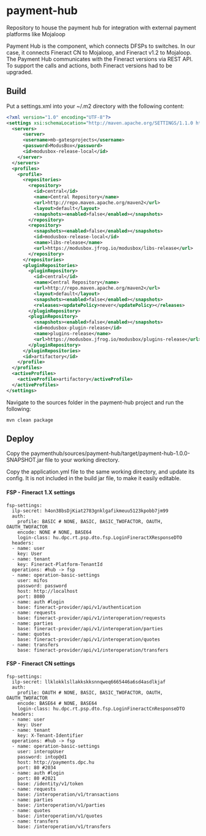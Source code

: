 # payment-hub
Repository to house the payment hub for integration with external payment platforms like Mojaloop

Payment Hub is the component, which connects DFSPs to switches. In our case, it connects Fineract CN to Mojaloop, and Fineract v1.2 to Mojaloop. The Payment Hub communicates with the Fineract versions via REST API. To support the calls and actions, both Fineract versions had to be upgraded.


## Build

Put a settings.xml into your ~/.m2 directory with the following content:

```xml
<?xml version="1.0" encoding="UTF-8"?>
<settings xsi:schemaLocation="http://maven.apache.org/SETTINGS/1.1.0 http://maven.apache.org/xsd/settings-1.1.0.xsd" xmlns="http://maven.apache.org/SETTINGS/1.1.0" xmlns:xsi="http://www.w3.org/2001/XMLSchema-instance">
  <servers>
      <server>
      <username>mb-gatesprojects</username>
      <password>ModusBox</password>
      <id>modusbox-release-local</id>
    </server>
  </servers>
  <profiles>
    <profile>
      <repositories>
        <repository>
          <id>central</id>
          <name>Central Repository</name>
          <url>http://repo.maven.apache.org/maven2</url>
          <layout>default</layout>
          <snapshots><enabled>false</enabled></snapshots>
        </repository>
        <repository>
          <snapshots><enabled>false</enabled></snapshots>
          <id>modusbox-release-local</id>
          <name>libs-release</name>
          <url>https://modusbox.jfrog.io/modusbox/libs-release</url>
        </repository>
      </repositories>
      <pluginRepositories>
        <pluginRepository>
          <id>central</id>
          <name>Central Repository</name>
          <url>http://repo.maven.apache.org/maven2</url>
          <layout>default</layout>
          <snapshots><enabled>false</enabled></snapshots>
          <releases><updatePolicy>never</updatePolicy></releases>
        </pluginRepository>
        <pluginRepository>
          <snapshots><enabled>false</enabled></snapshots>
          <id>modusbox-plugin-release</id>
          <name>plugins-release</name>
          <url>https://modusbox.jfrog.io/modusbox/plugins-release</url>
        </pluginRepository>
      </pluginRepositories>
      <id>artifactory</id>
    </profile>
  </profiles>
  <activeProfiles>
    <activeProfile>artifactory</activeProfile>
  </activeProfiles>
</settings>
```

Navigate to the sources folder in the payment-hub project and run the following:

    mvn clean package
    
## Deploy

Copy the paymenthub/sources/payment-hub/target/payment-hub-1.0.0-SNAPSHOT.jar file to your working directory.

Copy the application.yml file to the same working directory, and update its config. It is not included in the build jar file, to make it easily editable.


#### FSP - Fineract 1.X settings
    fsp-settings:
      ilp-secret: h4on38bsDjKiat2783gnklgafikmeuu5123kpobb7jm99
      auth:
        profile: BASIC # NONE, BASIC, BASIC_TWOFACTOR, OAUTH, OAUTH_TWOFACTOR
        encode: NONE # NONE, BASE64
        login-class: hu.dpc.rt.psp.dto.fsp.LoginFineractXResponseDTO
      headers:
      - name: user
        key: User
      - name: tenant
        key: Fineract-Platform-TenantId
      operations: #hub -> fsp
      - name: operation-basic-settings
        user: mifos
        password: password
        host: http://localhost
        port: 8080
      - name: auth #login
        base: fineract-provider/api/v1/authentication
      - name: requests
        base: fineract-provider/api/v1/interoperation/requests
      - name: parties
        base: fineract-provider/api/v1/interoperation/parties
      - name: quotes
        base: fineract-provider/api/v1/interoperation/quotes
      - name: transfers
        base: fineract-provider/api/v1/interoperation/transfers


#### FSP - Fineract CN settings
    fsp-settings:
      ilp-secret: llklokklsllakkskksnnqweq6665446a6sd4asdlkjaf
      auth:
        profile: OAUTH # NONE, BASIC, BASIC_TWOFACTOR, OAUTH, OAUTH_TWOFACTOR
        encode: BASE64 # NONE, BASE64
        login-class: hu.dpc.rt.psp.dto.fsp.LoginFineractCnResponseDTO
      headers:
      - name: user
        key: User
      - name: tenant
        key: X-Tenant-Identifier
      operations: #hub -> fsp
      - name: operation-basic-settings
        user: interopUser
        password: intop@d1
        host: http://payments.dpc.hu
        port: 80 #2034
      - name: auth #login
        port: 80 #2021
        base: /identity/v1/token
      - name: requests
        base: /interoperation/v1/transactions
      - name: parties
        base: /interoperation/v1/parties
      - name: quotes
        base: /interoperation/v1/quotes
      - name: transfers
        base: /interoperation/v1/transfers
